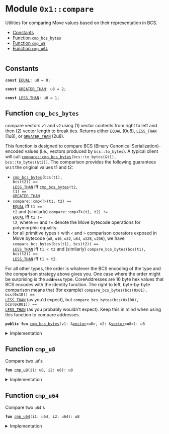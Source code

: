 
<a name="0x1_compare"></a>

# Module `0x1::compare`

Utilities for comparing Move values based on their representation in BCS.


-  [Constants](#@Constants_0)
-  [Function `cmp_bcs_bytes`](#0x1_compare_cmp_bcs_bytes)
-  [Function `cmp_u8`](#0x1_compare_cmp_u8)
-  [Function `cmp_u64`](#0x1_compare_cmp_u64)


<pre><code></code></pre>



<a name="@Constants_0"></a>

## Constants


<a name="0x1_compare_EQUAL"></a>



<pre><code><b>const</b> <a href="compare.md#0x1_compare_EQUAL">EQUAL</a>: u8 = 0;
</code></pre>



<a name="0x1_compare_GREATER_THAN"></a>



<pre><code><b>const</b> <a href="compare.md#0x1_compare_GREATER_THAN">GREATER_THAN</a>: u8 = 2;
</code></pre>



<a name="0x1_compare_LESS_THAN"></a>



<pre><code><b>const</b> <a href="compare.md#0x1_compare_LESS_THAN">LESS_THAN</a>: u8 = 1;
</code></pre>



<a name="0x1_compare_cmp_bcs_bytes"></a>

## Function `cmp_bcs_bytes`

compare vectors <code>v1</code> and <code>v2</code> using (1) vector contents from right to left and then
(2) vector length to break ties.
Returns either <code><a href="compare.md#0x1_compare_EQUAL">EQUAL</a></code> (0u8), <code><a href="compare.md#0x1_compare_LESS_THAN">LESS_THAN</a></code> (1u8), or <code><a href="compare.md#0x1_compare_GREATER_THAN">GREATER_THAN</a></code> (2u8).

This function is designed to compare BCS (Binary Canonical Serialization)-encoded values
(i.e., vectors produced by <code>bcs::to_bytes</code>). A typical client will call
<code><a href="compare.md#0x1_compare_cmp_bcs_bytes">compare::cmp_bcs_bytes</a>(bcs::to_bytes(&t1), bcs::to_bytes(&t2))</code>. The comparison provides the
following guarantees w.r.t the original values t1 and t2:
- <code><a href="compare.md#0x1_compare_cmp_bcs_bytes">cmp_bcs_bytes</a>(bcs(t1), bcs(t2)) == <a href="compare.md#0x1_compare_LESS_THAN">LESS_THAN</a></code> iff <code><a href="compare.md#0x1_compare_cmp_bcs_bytes">cmp_bcs_bytes</a>(t2, t1) == <a href="compare.md#0x1_compare_GREATER_THAN">GREATER_THAN</a></code>
- <code>compare::cmp&lt;T&gt;(t1, t2) == <a href="compare.md#0x1_compare_EQUAL">EQUAL</a></code> iff <code>t1 == t2</code> and (similarly)
<code>compare::cmp&lt;T&gt;(t1, t2) != <a href="compare.md#0x1_compare_EQUAL">EQUAL</a></code> iff <code>t1 != t2</code>, where <code>==</code> and <code>!=</code> denote the Move
bytecode operations for polymorphic equality.
- for all primitive types <code>T</code> with <code>&lt;</code> and <code>&gt;</code> comparison operators exposed in Move bytecode
(<code>u8</code>, <code>u16</code>, <code>u32</code>, <code>u64</code>, <code>u128</code>, <code>u256</code>), we have
<code>compare_bcs_bytes(bcs(t1), bcs(t2)) == <a href="compare.md#0x1_compare_LESS_THAN">LESS_THAN</a></code> iff <code>t1 &lt; t2</code> and (similarly)
<code>compare_bcs_bytes(bcs(t1), bcs(t2)) == <a href="compare.md#0x1_compare_LESS_THAN">LESS_THAN</a></code> iff <code>t1 &gt; t2</code>.

For all other types, the order is whatever the BCS encoding of the type and the comparison
strategy above gives you. One case where the order might be surprising is the <code><b>address</b></code>
type.
CoreAddresses are 16 byte hex values that BCS encodes with the identity function. The right
to left, byte-by-byte comparison means that (for example)
<code>compare_bcs_bytes(bcs(0x01), bcs(0x10)) == <a href="compare.md#0x1_compare_LESS_THAN">LESS_THAN</a></code> (as you'd expect), but
<code>compare_bcs_bytes(bcs(0x100), bcs(0x001)) == <a href="compare.md#0x1_compare_LESS_THAN">LESS_THAN</a></code> (as you probably wouldn't expect).
Keep this in mind when using this function to compare addresses.


<pre><code><b>public</b> <b>fun</b> <a href="compare.md#0x1_compare_cmp_bcs_bytes">cmp_bcs_bytes</a>(v1: &<a href="">vector</a>&lt;u8&gt;, v2: &<a href="">vector</a>&lt;u8&gt;): u8
</code></pre>



<details>
<summary>Implementation</summary>


<pre><code><b>public</b> <b>fun</b> <a href="compare.md#0x1_compare_cmp_bcs_bytes">cmp_bcs_bytes</a>(v1: &<a href="">vector</a>&lt;u8&gt;, v2: &<a href="">vector</a>&lt;u8&gt;): u8 {
    <b>let</b> i1 = <a href="_length">vector::length</a>(v1);
    <b>let</b> i2 = <a href="_length">vector::length</a>(v2);
    <b>let</b> len_cmp = <a href="compare.md#0x1_compare_cmp_u64">cmp_u64</a>(i1, i2);

    // BCS uses little endian encoding for all integer types, so we <b>choose</b> <b>to</b> <a href="compare.md#0x1_compare">compare</a> from left
    // <b>to</b> right. Going right <b>to</b> left would make the behavior of compare::cmp diverge from the
    // bytecode operators &lt; and &gt; on integer values (which would be confusing).
    <b>while</b> (i1 &gt; 0 && i2 &gt; 0) {
        i1 = i1 - 1;
        i2 = i2 - 1;
        <b>let</b> elem_cmp = <a href="compare.md#0x1_compare_cmp_u8">cmp_u8</a>(*<a href="_borrow">vector::borrow</a>(v1, i1), *<a href="_borrow">vector::borrow</a>(v2, i2));
        <b>if</b> (elem_cmp != 0) <b>return</b> elem_cmp
        // <b>else</b>, <a href="compare.md#0x1_compare">compare</a> next element
    };
    // all compared elements equal; <b>use</b> length comparion <b>to</b> <b>break</b> the tie
    len_cmp
}
</code></pre>



</details>

<a name="0x1_compare_cmp_u8"></a>

## Function `cmp_u8`

Compare two <code>u8</code>'s


<pre><code><b>fun</b> <a href="compare.md#0x1_compare_cmp_u8">cmp_u8</a>(i1: u8, i2: u8): u8
</code></pre>



<details>
<summary>Implementation</summary>


<pre><code><b>fun</b> <a href="compare.md#0x1_compare_cmp_u8">cmp_u8</a>(i1: u8, i2: u8): u8 {
    <b>if</b> (i1 == i2) <a href="compare.md#0x1_compare_EQUAL">EQUAL</a>
    <b>else</b> <b>if</b> (i1 &lt; i2) <a href="compare.md#0x1_compare_LESS_THAN">LESS_THAN</a>
    <b>else</b> <a href="compare.md#0x1_compare_GREATER_THAN">GREATER_THAN</a>
}
</code></pre>



</details>

<a name="0x1_compare_cmp_u64"></a>

## Function `cmp_u64`

Compare two <code>u64</code>'s


<pre><code><b>fun</b> <a href="compare.md#0x1_compare_cmp_u64">cmp_u64</a>(i1: u64, i2: u64): u8
</code></pre>



<details>
<summary>Implementation</summary>


<pre><code><b>fun</b> <a href="compare.md#0x1_compare_cmp_u64">cmp_u64</a>(i1: u64, i2: u64): u8 {
    <b>if</b> (i1 == i2) <a href="compare.md#0x1_compare_EQUAL">EQUAL</a>
    <b>else</b> <b>if</b> (i1 &lt; i2) <a href="compare.md#0x1_compare_LESS_THAN">LESS_THAN</a>
    <b>else</b> <a href="compare.md#0x1_compare_GREATER_THAN">GREATER_THAN</a>
}
</code></pre>



</details>
